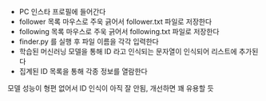 - PC 인스타 프로필에 들어간다
- follower 목록 마우스로 주욱 긁어서 follower.txt 파일로 저장한다
- following 목록 마우스로 주욱 긁어서 following.txt 파일로 저장한다
- finder.py 를 실행 후 파일 이름을 각각 입력한다
- 학습된 머신러닝 모델을 통해 ID 라고 인식되는 문자열이 인식되어 리스트에 추가된다
- 집계된 ID 목록을 통해 각종 정보를 열람한다

모델 성능이 형편 없어서 ID 인식이 아직 잘 안됨, 개선하면 꽤 유용할 듯
